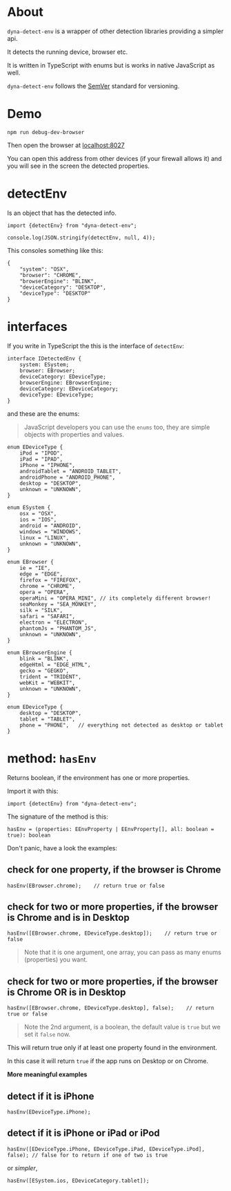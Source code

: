 # About

`dyna-detect-env` is a wrapper of other detection libraries providing a simpler api.

It detects the running device, browser etc.

It is written in TypeScript with enums but is works in native JavaScript as well.

`dyna-detect-env` follows the [SemVer](http://semver.org/) standard for versioning.

# Demo

`npm run debug-dev-browser`

Then open the browser at [localhost:8027](http://localhost:8027/)

You can open this address from other devices (if your firewall allows it) and you will see in the screen the detected properties.

# detectEnv

Is an object that has the detected info.

```
import {detectEnv} from "dyna-detect-env";

console.log(JSON.stringify(detectEnv, null, 4));

```

This consoles something like this:

```
{
    "system": "OSX",
    "browser": "CHROME",
    "browserEngine": "BLINK",
    "deviceCategory": "DESKTOP",
    "deviceType": "DESKTOP"
}
```

# interfaces

If you write in TypeScript the this is the interface of `detectEnv`:

```
interface IDetectedEnv {
	system: ESystem;
	browser: EBrowser;
	deviceCategory: EDeviceType;
	browserEngine: EBrowserEngine;
	deviceCategory: EDeviceCategory;
	deviceType: EDeviceType;
}
```

and these are the enums:

> JavaScript developers you can use the `enums` too, they are simple objects with properties and values.

```
enum EDeviceType {
	iPod = "IPOD",
	iPad = "IPAD",
	iPhone = "IPHONE",
	androidTablet = "ANDROID_TABLET",
	androidPhone = "ANDROID_PHONE",
	desktop = "DESKTOP",
	unknown = "UNKNOWN",
}

enum ESystem {
	osx = "OSX",
	ios = "IOS",
	android = "ANDROID",
	windows = "WINDOWS",
	linux = "LINUX",
	unknown = "UNKNOWN",
}

enum EBrowser {
	ie = "IE",
	edge = "EDGE",
	firefox = "FIREFOX",
	chrome = "CHROME",
	opera = "OPERA",
	operaMini = "OPERA_MINI", // its completely different browser!
	seaMonkey = "SEA_MONKEY",
	silk = "SILK",
	safari = "SAFARI",
	electron = "ELECTRON",
	phantomJs = "PHANTOM_JS",
	unknown = "UNKNOWN",
}

enum EBrowserEngine {
	blink = "BLINK",
	edgeHtml = "EDGE_HTML",
	gecko = "GEGKO",
	trident = "TRIDENT",
	webKit = "WEBKIT",
	unknown = "UNKNOWN",
}

enum EDeviceType {
	desktop = "DESKTOP",
	tablet = "TABLET",
	phone = "PHONE",   // everything not detected as desktop or tablet
}
```

# method: `hasEnv`

Returns boolean, if the environment has one or more properties.

Import it with this:

`import {detectEnv} from "dyna-detect-env";`

The signature of the method is this:

`hasEnv = (properties: EEnvProperty | EEnvProperty[], all: boolean = true): boolean`

Don't panic, have a look the examples:

## check for one property, if the browser is Chrome

```
hasEnv(EBrowser.chrome);    // return true or false 
```

## check for two or more properties, if the browser is Chrome and is in Desktop

```
hasEnv([EBrowser.chrome, EDeviceType.desktop]);    // return true or false 
```

> Note that it is one argument, one array, you can pass as many enums (properties) you want.


## check for two or more properties, if the browser is Chrome OR is in Desktop

```
hasEnv([EBrowser.chrome, EDeviceType.desktop], false);    // return true or false 
```

> Note the 2nd argument, is a boolean, the default value is `true` but we set it `false` now.

This will return true only if at least one property found in the environment.

In this case it will return `true` if the app runs on Desktop or on Chrome. 

**More meaningful examples**

## detect if it is iPhone

`hasEnv(EDeviceType.iPhone);`

## detect if it is iPhone or iPad or iPod

`hasEnv([EDeviceType.iPhone, EDeviceType.iPad, EDeviceType.iPod], false); // false for to return if one of two is true` 

or _simpler_,

`hasEnv([ESystem.ios, EDeviceCategory.tablet]);` 
